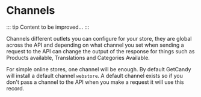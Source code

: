 # Channels

::: tip
Content to be improved...
:::

Channels different outlets you can configure for your store, they are global across the API and depending on what channel you set when sending a request to the API can change the output of the response for things such as Products available, Translations and Categories Available.

For simple online stores, one channel will be enough. By default GetCandy will install a default channel `webstore`. A default channel exists so if you don't pass a channel to the API when you make a request it will use this record.


